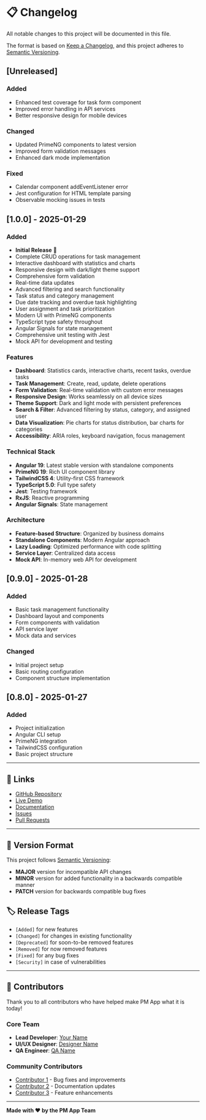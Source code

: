 # 📋 Changelog

All notable changes to this project will be documented in this file.

The format is based on [Keep a Changelog](https://keepachangelog.com/en/1.0.0/),
and this project adheres to [Semantic Versioning](https://semver.org/spec/v2.0.0.html).

## [Unreleased]

### Added

- Enhanced test coverage for task form component
- Improved error handling in API services
- Better responsive design for mobile devices

### Changed

- Updated PrimeNG components to latest version
- Improved form validation messages
- Enhanced dark mode implementation

### Fixed

- Calendar component addEventListener error
- Jest configuration for HTML template parsing
- Observable mocking issues in tests

## [1.0.0] - 2025-01-29

### Added

- **Initial Release** 🎉
- Complete CRUD operations for task management
- Interactive dashboard with statistics and charts
- Responsive design with dark/light theme support
- Comprehensive form validation
- Real-time data updates
- Advanced filtering and search functionality
- Task status and category management
- Due date tracking and overdue task highlighting
- User assignment and task prioritization
- Modern UI with PrimeNG components
- TypeScript type safety throughout
- Angular Signals for state management
- Comprehensive unit testing with Jest
- Mock API for development and testing

### Features

- **Dashboard**: Statistics cards, interactive charts, recent tasks, overdue tasks
- **Task Management**: Create, read, update, delete operations
- **Form Validation**: Real-time validation with custom error messages
- **Responsive Design**: Works seamlessly on all device sizes
- **Theme Support**: Dark and light mode with persistent preferences
- **Search & Filter**: Advanced filtering by status, category, and assigned user
- **Data Visualization**: Pie charts for status distribution, bar charts for categories
- **Accessibility**: ARIA roles, keyboard navigation, focus management

### Technical Stack

- **Angular 19**: Latest stable version with standalone components
- **PrimeNG 19**: Rich UI component library
- **TailwindCSS 4**: Utility-first CSS framework
- **TypeScript 5.0**: Full type safety
- **Jest**: Testing framework
- **RxJS**: Reactive programming
- **Angular Signals**: State management

### Architecture

- **Feature-based Structure**: Organized by business domains
- **Standalone Components**: Modern Angular approach
- **Lazy Loading**: Optimized performance with code splitting
- **Service Layer**: Centralized data access
- **Mock API**: In-memory web API for development

## [0.9.0] - 2025-01-28

### Added

- Basic task management functionality
- Dashboard layout and components
- Form components with validation
- API service layer
- Mock data and services

### Changed

- Initial project setup
- Basic routing configuration
- Component structure implementation

## [0.8.0] - 2025-01-27

### Added

- Project initialization
- Angular CLI setup
- PrimeNG integration
- TailwindCSS configuration
- Basic project structure

---

## 🔗 Links

- [GitHub Repository](https://github.com/yourusername/pm-app)
- [Live Demo](https://pm-adree-task.vercel.app)
- [Documentation](https://github.com/yourusername/pm-app#readme)
- [Issues](https://github.com/yourusername/pm-app/issues)
- [Pull Requests](https://github.com/yourusername/pm-app/pulls)

---

## 📝 Version Format

This project follows [Semantic Versioning](https://semver.org/):

- **MAJOR** version for incompatible API changes
- **MINOR** version for added functionality in a backwards compatible manner
- **PATCH** version for backwards compatible bug fixes

## 🏷️ Release Tags

- `[Added]` for new features
- `[Changed]` for changes in existing functionality
- `[Deprecated]` for soon-to-be removed features
- `[Removed]` for now removed features
- `[Fixed]` for any bug fixes
- `[Security]` in case of vulnerabilities

---

## 🙏 Contributors

Thank you to all contributors who have helped make PM App what it is today!

### Core Team

- **Lead Developer**: [Your Name](https://github.com/yourusername)
- **UI/UX Designer**: [Designer Name](https://github.com/designerusername)
- **QA Engineer**: [QA Name](https://github.com/qausername)

### Community Contributors

- [Contributor 1](https://github.com/contributor1) - Bug fixes and improvements
- [Contributor 2](https://github.com/contributor2) - Documentation updates
- [Contributor 3](https://github.com/contributor3) - Feature enhancements

---

**Made with ❤️ by the PM App Team**
